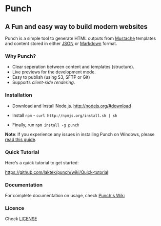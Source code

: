 # Punch 
## A Fun and easy way to build modern websites  

Punch is a simple tool to generate HTML outputs from [Mustache](http://mustache.github.com/) templates and content stored in either [JSON](http://json.org) or [Markdown](daringfireball.net/projects/markdown/) format.

### Why Punch?

* Clear seperation between content and templates (structure).
* Live previews for the development mode.
* Easy to publish (using S3, SFTP or Git)
* Supports _client-side rendering_.

### Installation

* Download and Install Node.js. http://nodejs.org/#download 

* Install `npm` - `curl http://npmjs.org/install.sh | sh`

* Finally, run `npm install -g punch`

**Note**: If you experience any issues in installing Punch on Windows, please [read this guide](https://github.com/laktek/punch/wiki/Windows).

### Quick Tutorial

Here's a quick tutorial to get started:

https://github.com/laktek/punch/wiki/Quick-tutorial

### Documentation

For complete documentation on usage, check [Punch's Wiki](https://github.com/laktek/punch/wiki)

### Licence

Check [LICENSE](https://github.com/laktek/punch/blob/master/LICENSE)

